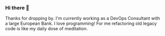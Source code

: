 ### Hi there 👋

<!--
**arani87/arani87** is a ✨ _special_ ✨ repository because its `README.md` (this file) appears on your GitHub profile.

Here are some ideas to get you started:

- 🔭 I’m currently working on ...
- 🌱 I’m currently learning ...
- 👯 I’m looking to collaborate on ...
- 🤔 I’m looking for help with ...
- 💬 Ask me about ...
- 📫 How to reach me: ...
- 😄 Pronouns: ...
- ⚡ Fun fact: ...
-->
Thanks for dropping by. 
I'm currently working as a DevOps Consultant with a large European Bank. I love programming!
For me refactoring old legacy code is like my daily dose of meditation.
